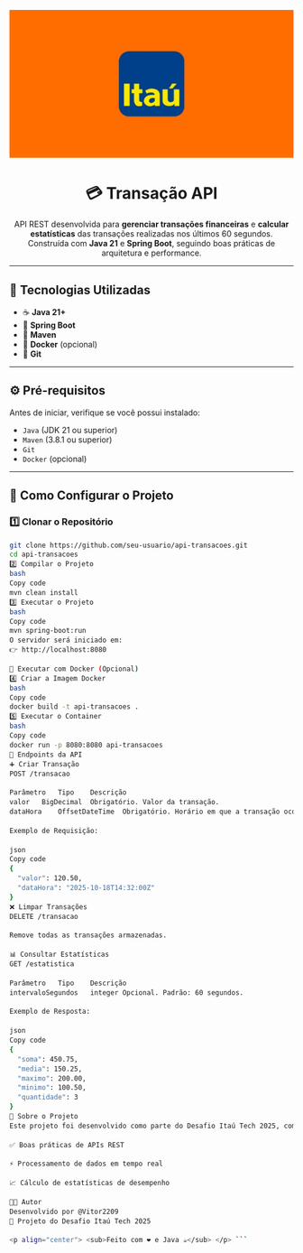 <p align="center">
  <img src="imagem/img1.jpg" alt="Transação API" width="600"/>
</p>

<h1 align="center">💳 Transação API</h1>

<p align="center">
  API REST desenvolvida para <strong>gerenciar transações financeiras</strong> e <strong>calcular estatísticas</strong> das transações realizadas nos últimos 60 segundos.<br>
  Construída com <strong>Java 21</strong> e <strong>Spring Boot</strong>, seguindo boas práticas de arquitetura e performance.
</p>

---

## 🚀 Tecnologias Utilizadas

- ☕ **Java 21+**
- 🌱 **Spring Boot**
- 🧱 **Maven**
- 🐳 **Docker** (opcional)
- 🧰 **Git**

---

## ⚙️ Pré-requisitos

Antes de iniciar, verifique se você possui instalado:

- `Java` (JDK 21 ou superior)
- `Maven` (3.8.1 ou superior)
- `Git`
- `Docker` (opcional)

---

## 🧩 Como Configurar o Projeto

### 1️⃣ Clonar o Repositório

```bash
git clone https://github.com/seu-usuario/api-transacoes.git
cd api-transacoes
2️⃣ Compilar o Projeto
bash
Copy code
mvn clean install
3️⃣ Executar o Projeto
bash
Copy code
mvn spring-boot:run
O servidor será iniciado em:
👉 http://localhost:8080

🐳 Executar com Docker (Opcional)
4️⃣ Criar a Imagem Docker
bash
Copy code
docker build -t api-transacoes .
5️⃣ Executar o Container
bash
Copy code
docker run -p 8080:8080 api-transacoes
📘 Endpoints da API
➕ Criar Transação
POST /transacao

Parâmetro	Tipo	Descrição
valor	BigDecimal	Obrigatório. Valor da transação.
dataHora	OffsetDateTime	Obrigatório. Horário em que a transação ocorreu.

Exemplo de Requisição:

json
Copy code
{
  "valor": 120.50,
  "dataHora": "2025-10-18T14:32:00Z"
}
❌ Limpar Transações
DELETE /transacao

Remove todas as transações armazenadas.

📊 Consultar Estatísticas
GET /estatistica

Parâmetro	Tipo	Descrição
intervaloSegundos	integer	Opcional. Padrão: 60 segundos.

Exemplo de Resposta:

json
Copy code
{
  "soma": 450.75,
  "media": 150.25,
  "maximo": 200.00,
  "minimo": 100.50,
  "quantidade": 3
}
🧠 Sobre o Projeto
Este projeto foi desenvolvido como parte do Desafio Itaú Tech 2025, com foco em:

✅ Boas práticas de APIs REST

⚡ Processamento de dados em tempo real

📈 Cálculo de estatísticas de desempenho

👨‍💻 Autor
Desenvolvido por @Vitor2209
💼 Projeto do Desafio Itaú Tech 2025

<p align="center"> <sub>Feito com ❤️ e Java ☕</sub> </p> ```



